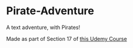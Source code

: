 Pirate-Adventure
================

A text adventure, with Pirates!

Made as part of Section 17 of [this Udemy Course](https://www.udemy.com/the-complete-ios-7-course-learn-by-building-14-apps/)
